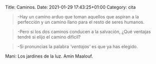 Title: Caminos.
Date: 2021-01-29 17:43:25+01:00
Category: cita

> -Hay un camino arduo que toman aquellos que aspiran a la perfección y un camino llano para el resto de seres humanos.

> -Pero si los dos caminos conducen a la salvación, ¿Qué ventajas tendré si elijo el camino difícil?

> -Si pronuncias la palabra *'ventajas'* es que ya has elegido.

Mani: Los jardines de la luz. Amin Maalouf.



